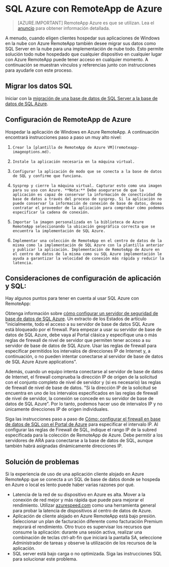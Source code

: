 <properties
   pageTitle="SQL Azure con RemoteApp Azure | Microsoft Azure"
   description="Aprenda a usar SQL Azure con RemoteApp de Azure."
   services="remoteapp"
   documentationCenter=""
   authors="ericorman"
   manager="mbaldwin"
   editor=""/>

<tags
   ms.service="remoteapp"
   ms.devlang="na"
   ms.topic="hero-article"
   ms.tgt_pltfrm="na"
   ms.workload="compute"
   ms.date="08/15/2016"
   ms.author="elizapo"/>

# <a name="sql-azure-with-azure-remoteapp"></a>SQL Azure con RemoteApp de Azure

> [AZURE.IMPORTANT]
> RemoteApp Azure es que se utilizan. Lea el [anuncio](https://go.microsoft.com/fwlink/?linkid=821148) para obtener información detallada.

A menudo, cuando eligen clientes hospedar sus aplicaciones de Windows en la nube con Azure RemoteApp también desee migrar sus datos como SQL Server en la nube para una implementación de nube todo. Esto permite solución todo nube hospedado que cualquier dispositivo en cualquier lugar con Azure RemoteApp puede tener acceso en cualquier momento. A continuación se muestran vínculos y referencias junto con instrucciones para ayudarle con este proceso.  

## <a name="migrate-your-sql-data"></a>Migrar los datos SQL

Iniciar con la [migración de una base de datos de SQL Server a la base de datos de SQL Azure](../sql-database/sql-database-cloud-migrate.md). 

## <a name="configure-azure-remoteapp"></a>Configuración de RemoteApp de Azure
Hospedar la aplicación de Windows en Azure RemoteApp. A continuación encontrará instrucciones paso a paso un muy alto nivel:

1.     Crear la [plantilla de RemoteApp de Azure VM](remoteapp-imageoptions.md). 
2.     Instale la aplicación necesaria en la máquina virtual.
3.     Configurar la aplicación de modo que se conecta a la base de datos de SQL y confirme que funciona.
4.     Sysprep y cierre la máquina virtual. Capturar esto como una imagen para su uso con Azure. **Nota:** Debe asegurarse de que la aplicación es capaz de conservar la información de conectividad de base de datos a través del proceso de sysprep. Si la aplicación no puede conservar la información de conexión de base de datos, desea contratar el proveedor de la aplicación para comprobar cómo podemos especificar la cadena de conexión.
5.     Importar la imagen personalizada en la biblioteca de Azure RemoteApp seleccionando la ubicación geográfica correcta que se encuentra la implementación de SQL Azure. 
6.     Implementar una colección de RemoteApp en el centro de datos de la misma como la implementación de SQL Azure con la plantilla anterior y publicar la aplicación. Implementación de RemoteApp de Azure en el centro de datos de la misma como su SQL Azure implementación le ayuda a garantizar la velocidad de conexión más rápida y reducir la latencia. 

## <a name="app-and-sql-configuration-considerations"></a>Consideraciones de configuración de aplicación y SQL:
Hay algunos puntos para tener en cuenta al usar SQL Azure con RemoteApp:

Obtenga información sobre [cómo configurar un servidor de seguridad de base de datos de SQL Azure](../sql-database/sql-database-firewall-configure.md). Un extracto de los Estados de artículo "inicialmente, todo el acceso a su servidor de base de datos SQL Azure está bloqueado por el firewall. Para empezar a usar su servidor de base de datos de SQL Azure, debe vaya al Portal clásica y especifique una o más reglas de firewall de nivel de servidor que permiten tener acceso a su servidor de base de datos de SQL Azure. Usar las reglas de firewall para especificar permitidos los intervalos de direcciones IP de Internet y, a continuación, o no pueden intentar conectarse al servidor de base de datos de SQL Azure Azure applications".

Además, cuando un equipo intenta conectarse al servidor de base de datos de Internet, el firewall comprueba la dirección IP de origen de la solicitud con el conjunto completo de nivel de servidor y (si es necesario) las reglas de firewall de nivel de base de datos. "Si la dirección IP de la solicitud se encuentra en uno de los intervalos especificados en las reglas de firewall de nivel de servidor, la conexión se concede en su servidor de base de datos de SQL Azure". Por lo tanto, podemos hacer uso de intervalos IP y no únicamente direcciones IP de origen individuales.

Siga las instrucciones paso a paso de [Cómo: configurar el firewall en base de datos de SQL con el Portal de Azure](../sql-database/sql-database-configure-firewall-settings.md) para especificar el intervalo IP. Al configurar las reglas de Firewall de SQL, indique el rango IP de la subred especificada para la colección de RemoteApp de Azure. Debe permitir a los servidores de ARA para conectarse a la base de datos de SQL, aunque también habrá asignadas dinámicamente direcciones IP.

## <a name="troubleshooting"></a>Solución de problemas
Si la experiencia de uso de una aplicación cliente alojado en Azure RemoteApp que se conecta a un SQL de base de datos donde se hospeda en Azure o local es lento puede haber varias razones por qué.  

- Latencia de la red de su dispositivo en Azure es alta. Mover a la conexión de red mejor y más rápida que puede para mejorar el rendimiento. Utilizar [azurespeed.com](http://azurespeed.com/) como una herramienta general para probar la latencia de dispositivos al centro de datos de Azure.  
- Aplicación de cliente alojado en Azure RemoteApp está bajo presión. Seleccionar un plan de facturación diferente como facturación Premium mejorará el rendimiento. Otro truco es supervisar los recursos que consume la aplicación: durante una sesión activa, realizar una combinación de teclas ctrl-alt-fin que iniciará la pantalla SA, seleccione Administrador de tareas y observe la utilización de los recursos de la aplicación.
- SQL server está bajo carga o no optimizada. Siga las instrucciones SQL para solucionar este problema. 


